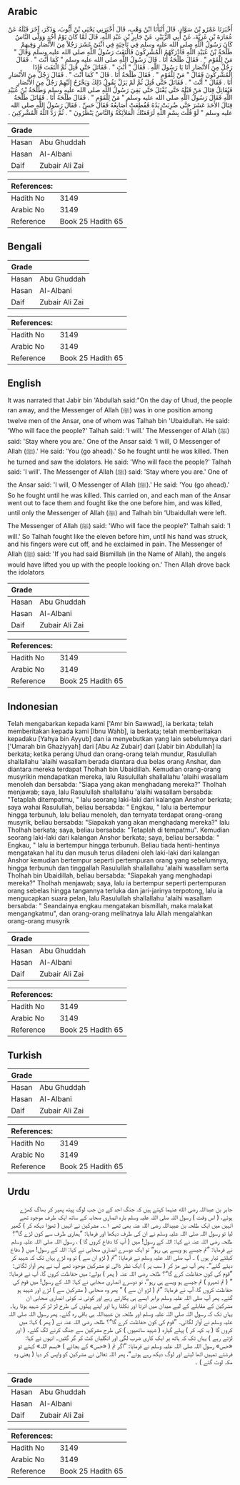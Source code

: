 ## Arabic


<div dir="rtl" lang="ar" style={{fontSize:'larger',backgroundColor:'#f8f9fa',padding:20}}>
أَخْبَرَنَا عَمْرُو بْنُ سَوَّادٍ، قَالَ أَنْبَأَنَا ابْنُ وَهْبٍ، قَالَ أَخْبَرَنِي يَحْيَى بْنُ أَيُّوبَ، وَذَكَرَ، آخَرَ قَبْلَهُ عَنْ عُمَارَةَ بْنِ غَزِيَّةَ، عَنْ أَبِي الزُّبَيْرِ، عَنْ جَابِرِ بْنِ عَبْدِ اللَّهِ، قَالَ لَمَّا كَانَ يَوْمُ أُحُدٍ وَوَلَّى النَّاسُ كَانَ رَسُولُ اللَّهِ صلى الله عليه وسلم فِي نَاحِيَةٍ فِي اثْنَىْ عَشَرَ رَجُلاً مِنَ الأَنْصَارِ وَفِيهِمْ طَلْحَةُ بْنُ عُبَيْدِ اللَّهِ فَأَدْرَكَهُمُ الْمُشْرِكُونَ فَالْتَفَتَ رَسُولُ اللَّهِ صلى الله عليه وسلم وَقَالَ ‏"‏ مَنْ لِلْقَوْمِ ‏"‏ ‏.‏ فَقَالَ طَلْحَةُ أَنَا ‏.‏ قَالَ رَسُولُ اللَّهِ صلى الله عليه وسلم ‏"‏ كَمَا أَنْتَ ‏"‏ ‏.‏ فَقَالَ رَجُلٌ مِنَ الأَنْصَارِ أَنَا يَا رَسُولَ اللَّهِ ‏.‏ فَقَالَ ‏"‏ أَنْتَ ‏"‏ ‏.‏ فَقَاتَلَ حَتَّى قُتِلَ ثُمَّ الْتَفَتَ فَإِذَا الْمُشْرِكُونَ فَقَالَ ‏"‏ مَنْ لِلْقَوْمِ ‏"‏ ‏.‏ فَقَالَ طَلْحَةُ أَنَا ‏.‏ قَالَ ‏"‏ كَمَا أَنْتَ ‏"‏ ‏.‏ فَقَالَ رَجُلٌ مِنَ الأَنْصَارِ أَنَا ‏.‏ فَقَالَ ‏"‏ أَنْتَ ‏"‏ ‏.‏ فَقَاتَلَ حَتَّى قُتِلَ ثُمَّ لَمْ يَزَلْ يَقُولُ ذَلِكَ وَيَخْرُجُ إِلَيْهِمْ رَجُلٌ مِنَ الأَنْصَارِ فَيُقَاتِلُ قِتَالَ مَنْ قَبْلَهُ حَتَّى يُقْتَلَ حَتَّى بَقِيَ رَسُولُ اللَّهِ صلى الله عليه وسلم وَطَلْحَةُ بْنُ عُبَيْدِ اللَّهِ فَقَالَ رَسُولُ اللَّهِ صلى الله عليه وسلم ‏"‏ مَنْ لِلْقَوْمِ ‏"‏ ‏.‏ فَقَالَ طَلْحَةُ أَنَا ‏.‏ فَقَاتَلَ طَلْحَةُ قِتَالَ الأَحَدَ عَشَرَ حَتَّى ضُرِبَتْ يَدُهُ فَقُطِعَتْ أَصَابِعُهُ فَقَالَ حَسِّ ‏.‏ فَقَالَ رَسُولُ اللَّهِ صلى الله عليه وسلم ‏"‏ لَوْ قُلْتَ بِسْمِ اللَّهِ لَرَفَعَتْكَ الْمَلاَئِكَةُ وَالنَّاسُ يَنْظُرُونَ ‏"‏ ‏.‏ ثُمَّ رَدَّ اللَّهُ الْمُشْرِكِينَ ‏.‏
</div>
<div style={{backgroundColor:'#f8f9fa',padding:20, marginBottom: 10}}><table> <thead> <tr> <th>Grade</th> <th></th> </tr> </thead> <tbody> <tr><td>Hasan</td><td>Abu Ghuddah</td></tr><tr><td>Hasan</td><td>Al-Albani</td></tr><tr><td>Daif</td><td>Zubair Ali Zai</td></tr></tbody></table><table> <thead> <tr> <th>References:</th> <th></th> </tr> </thead> <tbody><tr><td>Hadith No</td><td>3149</td></tr><tr><td>Arabic No</td><td>3149</td></tr><tr><td>Reference</td><td>Book 25 Hadith 65</td></tr></tbody></table></div>

## Bengali


<div dir="ltr" lang="bn" style={{fontSize:'larger',backgroundColor:'#f8f9fa',padding:20}}>

</div>
<div style={{backgroundColor:'#f8f9fa',padding:20, marginBottom: 10}}><table> <thead> <tr> <th>Grade</th> <th></th> </tr> </thead> <tbody> <tr><td>Hasan</td><td>Abu Ghuddah</td></tr><tr><td>Hasan</td><td>Al-Albani</td></tr><tr><td>Daif</td><td>Zubair Ali Zai</td></tr></tbody></table><table> <thead> <tr> <th>References:</th> <th></th> </tr> </thead> <tbody><tr><td>Hadith No</td><td>3149</td></tr><tr><td>Arabic No</td><td>3149</td></tr><tr><td>Reference</td><td>Book 25 Hadith 65</td></tr></tbody></table></div>

## English


<div dir="ltr" lang="en" style={{fontSize:'larger',backgroundColor:'#f8f9fa',padding:20}}>
It was narrated that Jabir bin 'Abdullah said:"On the day of Uhud, the people ran away, and the Messenger of Allah (ﷺ) was in one position among twelve men of the Ansar, one of whom was Talhah bin 'Ubaidullah. He said: 'Who will face the people?' Talhah said: 'I will.' The Messenger of Allah (ﷺ) said: 'Stay where you are.' One of the Ansar said: 'I will, O Messenger of Allah (ﷺ).' He said: 'You (go ahead).' So he fought until he was killed. Then he turned and saw the idolators. He said: 'Who will face the people?' Talhah said: 'I will'. The Messenger of Allah (ﷺ) said: 'Stay where you are.' One of the Ansar said: 'I will, O Messenger of Allah (ﷺ).' He said: 'You (go ahead).' So he fought until he was killed. This carried on, and each man of the Ansar went out to face them and fought like the one before him, and was killed, until only the Messenger of Allah (ﷺ) and Talhah bin 'Ubaidullah were left. The Messenger of Allah (ﷺ) said: 'Who will face the people?' Talhah said: 'I will.' So Talhah fought like the eleven before him, until his hand was struck, and his fingers were cut off, and he exclaimed in pain. The Messenger of Allah (ﷺ) said: 'If you had said Bismillah (in the Name of Allah), the angels would have lifted you up with the people looking on.' Then Allah drove back the idolators
</div>
<div style={{backgroundColor:'#f8f9fa',padding:20, marginBottom: 10}}><table> <thead> <tr> <th>Grade</th> <th></th> </tr> </thead> <tbody> <tr><td>Hasan</td><td>Abu Ghuddah</td></tr><tr><td>Hasan</td><td>Al-Albani</td></tr><tr><td>Daif</td><td>Zubair Ali Zai</td></tr></tbody></table><table> <thead> <tr> <th>References:</th> <th></th> </tr> </thead> <tbody><tr><td>Hadith No</td><td>3149</td></tr><tr><td>Arabic No</td><td>3149</td></tr><tr><td>Reference</td><td>Book 25 Hadith 65</td></tr></tbody></table></div>

## Indonesian


<div dir="ltr" lang="id" style={{fontSize:'larger',backgroundColor:'#f8f9fa',padding:20}}>
Telah mengabarkan kepada kami ['Amr bin Sawwad], ia berkata; telah memberitakan kepada kami [Ibnu Wahb], ia berkata; telah memberitakan kepadaku [Yahya bin Ayyub] dan ia menyebutkan yang lain sebelumnya dari ['Umarah bin Ghaziyyah] dari [Abu Az Zubair] dari [Jabir bin Abdullah] ia berkata; ketika perang Uhud dan orang-orang telah mundur, Rasulullah shallallahu 'alaihi wasallam berada diantara dua belas orang Anshar, dan diantara mereka terdapat Tholhah bin Ubaidillah. Kemudian orang-orang musyrikin mendapatkan mereka, lalu Rasulullah shallallahu 'alaihi wasallam menoleh dan bersabda: "Siapa yang akan menghadang mereka?" Tholhah menjawab; saya, lalu Rasulullah shallallahu 'alaihi wasallam bersabda: "Tetaplah ditempatmu, " lalu seorang laki-laki dari kalangan Anshor berkata; saya wahai Rasulullah, beliau bersabda: " Engkau, " lalu ia bertempur hingga terbunuh, lalu beliau menoleh, dan ternyata terdapat orang-orang musyrik, beliau bersabda: "Siapakah yang akan menghadang mereka?" lalu Tholhah berkata; saya, beliau bersabda: "Tetaplah di tempatmu". Kemudian seorang laki-laki dari kalangan Anshor berkata; saya, beliau bersabda: " Engkau, " lalu ia bertempur hingga terbunuh. Beliau tiada henti-hentinya mengatakan hal itu dan musuh terus diladeni oleh laki-laki dari kalangan Anshor kemudian bertempur seperti pertempuran orang yang sebelumnya, hingga terbunuh dan tinggallah Rasulullah shallallahu 'alaihi wasallam serta Tholhah bin Ubaidillah, beliau bersabda: "Siapakah yang menghadapi mereka?" Tholhah menjawab; saya, lalu ia bertempur seperti pertempuran orang sebelas hingga tangannya terluka dan jari-jarinya terpotong, lalu ia mengucapkan suara pelan, lalu Rasulullah shallallahu 'alaihi wasallam bersabda: " Seandainya engkau mengatakan bismillah, maka malaikat mengangkatmu", dan orang-orang melihatnya lalu Allah mengalahkan orang-orang musyrik
</div>
<div style={{backgroundColor:'#f8f9fa',padding:20, marginBottom: 10}}><table> <thead> <tr> <th>Grade</th> <th></th> </tr> </thead> <tbody> <tr><td>Hasan</td><td>Abu Ghuddah</td></tr><tr><td>Hasan</td><td>Al-Albani</td></tr><tr><td>Daif</td><td>Zubair Ali Zai</td></tr></tbody></table><table> <thead> <tr> <th>References:</th> <th></th> </tr> </thead> <tbody><tr><td>Hadith No</td><td>3149</td></tr><tr><td>Arabic No</td><td>3149</td></tr><tr><td>Reference</td><td>Book 25 Hadith 65</td></tr></tbody></table></div>

## Turkish


<div dir="ltr" lang="tr" style={{fontSize:'larger',backgroundColor:'#f8f9fa',padding:20}}>

</div>
<div style={{backgroundColor:'#f8f9fa',padding:20, marginBottom: 10}}><table> <thead> <tr> <th>Grade</th> <th></th> </tr> </thead> <tbody> <tr><td>Hasan</td><td>Abu Ghuddah</td></tr><tr><td>Hasan</td><td>Al-Albani</td></tr><tr><td>Daif</td><td>Zubair Ali Zai</td></tr></tbody></table><table> <thead> <tr> <th>References:</th> <th></th> </tr> </thead> <tbody><tr><td>Hadith No</td><td>3149</td></tr><tr><td>Arabic No</td><td>3149</td></tr><tr><td>Reference</td><td>Book 25 Hadith 65</td></tr></tbody></table></div>

## Urdu


<div dir="rtl" lang="ur" style={{fontSize:'larger',backgroundColor:'#f8f9fa',padding:20}}>
جابر بن عبداللہ رضی الله عنہما کہتے ہیں کہ جنگ احد کے دن جب لوگ پیٹھ پھیر کر بھاگ کھڑے ہوئے، ( اس وقت ) رسول اللہ صلی اللہ علیہ وسلم بارہ انصاری صحابہ کے ساتھ ایک طرف موجود تھے انہیں میں ایک طلحہ بن عبیداللہ رضی اللہ عنہ بھی تھے ۱؎۔ مشرکین نے انہیں ( تھوڑا دیکھ کر ) گھیر لیا تو رسول اللہ صلی اللہ علیہ وسلم نے ان کی طرف دیکھا اور فرمایا: ”ہماری طرف سے کون لڑے گا“؟ طلحہ رضی اللہ عنہ نے کہا: اللہ کے رسول! میں ( آپ کا دفاع کروں گا ) ، رسول اللہ صلی اللہ علیہ وسلم نے فرمایا: ”تم جیسے ہو ویسے ہی رہو“ تو ایک دوسرے انصاری صحابی نے کہا: اللہ کے رسول! میں ( دفاع کیلئے تیار ہوں ) ۔ آپ صلی اللہ علیہ وسلم نے فرمایا: ”تم ( لڑو ان سے ) تو وہ لڑے یہاں تک کہ شہید کر دیئے گئے“۔ پھر آپ نے مڑ کر ( سب پر ) ایک نظر ڈالی تو مشرکین موجود تھے آپ نے پھر آواز لگائی: ”قوم کی کون حفاظت کرے گا“؟ طلحہ رضی اللہ عنہ ( پھر ) بولے: میں حفاظت کروں گا، آپ نے فرمایا: ” ( تم ٹھہرو ) تم جیسے ہو ویسے ہی رہو“، تو دوسرے انصاری صحابی نے کہا: اللہ کے رسول! میں قوم کی حفاظت کروں گا، آپ نے فرمایا: ”تم ( لڑو ان سے ) “ پھر وہ صحابی ( مشرکین سے ) لڑے اور شہید ہو گئے۔ پھر آپ صلی اللہ علیہ وسلم برابر ایسے ہی پکارتے رہے اور کوئی نہ کوئی انصاری صحابی ان مشرکین کے مقابلے کے لیے میدان میں اترتا اور نکلتا رہا اور اپنے پہلوں کی طرح لڑ لڑ کر شہید ہوتا رہا۔ یہاں تک کہ رسول اللہ صلی اللہ علیہ وسلم اور طلحہ بن عبیداللہ ہی باقی رہ گئے۔ پھر رسول اللہ صلی اللہ علیہ وسلم نے آواز لگائی۔ ”قوم کی کون حفاظت کرے گا“؟ طلحہ رضی اللہ عنہ نے ( پھر ) کہا: میں کروں گا ( یہ کہہ کر ) پہلے گیارہ ( شہید ساتھیوں ) کی طرح مشرکین سے جنگ کرنے لگ گئے۔ ( اور لڑتے رہے ) یہاں تک کہ ہاتھ پر ایک کاری ضرب لگی اور انگلیاں کٹ کر گر گئیں۔ انہوں نے کہا: «حس» رسول اللہ صلی اللہ علیہ وسلم نے فرمایا: ”اگر تم ( «حس» کے بجائے ) «بسم اللہ» کہتے تو فرشتے تمہیں اٹھا لیتے اور لوگ دیکھ رہے ہوتے“، پھر اللہ تعالیٰ نے مشرکین کو واپس کر دیا ( یعنی وہ مکہ لوٹ گئے ) ۔
</div>
<div style={{backgroundColor:'#f8f9fa',padding:20, marginBottom: 10}}><table> <thead> <tr> <th>Grade</th> <th></th> </tr> </thead> <tbody> <tr><td>Hasan</td><td>Abu Ghuddah</td></tr><tr><td>Hasan</td><td>Al-Albani</td></tr><tr><td>Daif</td><td>Zubair Ali Zai</td></tr></tbody></table><table> <thead> <tr> <th>References:</th> <th></th> </tr> </thead> <tbody><tr><td>Hadith No</td><td>3149</td></tr><tr><td>Arabic No</td><td>3149</td></tr><tr><td>Reference</td><td>Book 25 Hadith 65</td></tr></tbody></table></div>